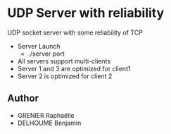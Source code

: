 # UDP Server with reliability

UDP socket server with some reliability of TCP

* Server Launch
   * ./server port 
* All servers support multi-clients
* Server 1 and 3 are optimized for client1
* Server 2 is optimized for client 2
  

## Author
* GRENIER Raphaëlle
* DELHOUME Benjamin
   


